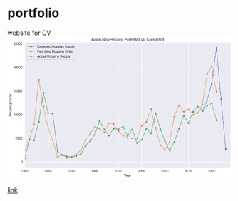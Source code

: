 # portfolio
website for CV
![graph](austin_housing_predictions.png)

[link](https://github.com/nathaniel-j/portfolio/blob/main/PAGE2.md)
